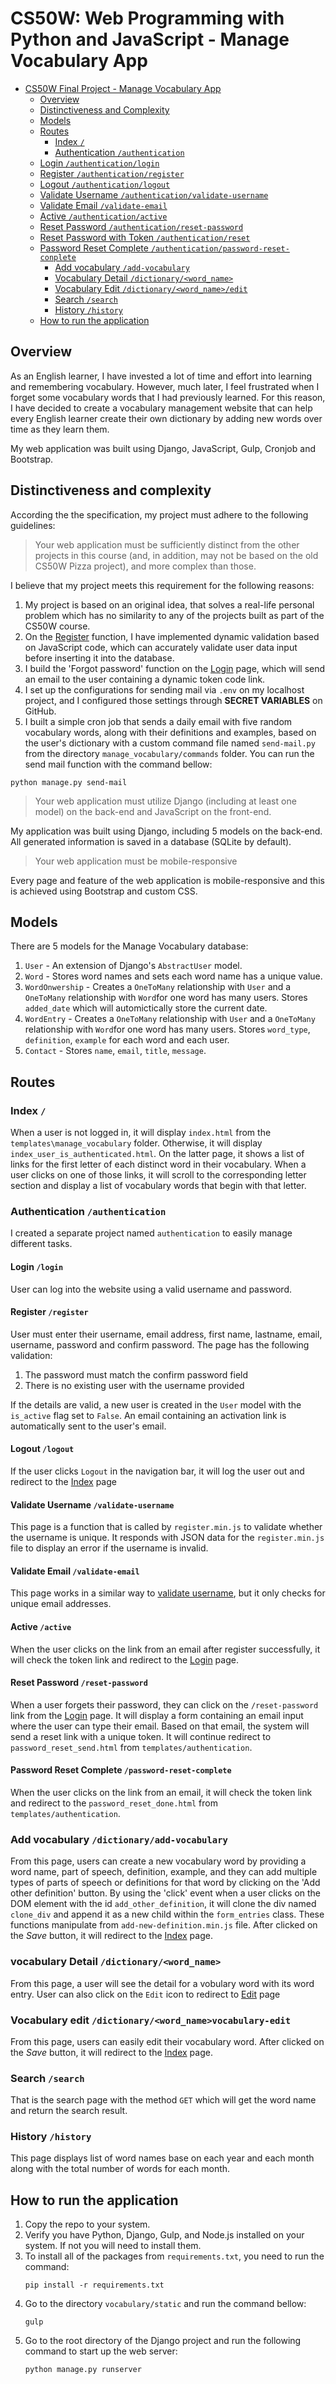 # CS50W: Web Programming with Python and JavaScript - Manage Vocabulary App

- [CS50W Final Project - Manage Vocabulary App](#cs50w-web-programming-with-python-and-javascript---manage-vocabulary-app)
  - [Overview](#overview)
  - [Distinctiveness and Complexity](#distinctiveness-and-complexity)
  - [Models](#models)
  - [Routes](#routes)
    - [Index `/`](#index-)
    - [Authentication `/authentication`](#authentication-authentication)
  - [Login `/authentication/login`](#login-login)
  - [Register `/authentication/register`](#register-register)
  - [Logout `/authentication/logout`](#logout-logout)
  - [Validate Username `/authentication/validate-username`](#validate-username-validate-username)
  - [Validate Email `/validate-email`](#validate-email-validate-email)
  - [Active `/authentication/active`](#authentication-active-authentication-active)
  - [Reset Password `/authentication/reset-password`](#authentication-reset-password-authentication-reset-password)
  - [Reset Password with Token `/authentication/reset`](#authentication-reset-password-with-token-authentication-reset-password-with-token)
  - [Password Reset Complete `/authentication/password-reset-conplete`](#authentication-password-reset-complete-authentication-password-reset-complete)
    - [Add vocabulary `/add-vocabulary`](#add-vocabulary-dictionaryadd-vocabulary)
    - [Vocabulary Detail `/dictionary/<word_name>`](#vocabulary-detail-vocabulary-detail)
    - [Vocabulary Edit `/dictionary/<word_name>/edit`](#vocabulary-edit-dictionaryword_namevocabulary-edit)
    - [Search `/search`](#search-search)
    - [History `/history`](#history-history)
  - [How to run the application](#how-to-run-the-application-how-to-run-the-application)

## Overview

As an English learner, I have invested a lot of time and effort into learning and remembering vocabulary. However, much later, I feel frustrated when I forget some vocabulary words that I had previously learned. For this reason, I have decided to create a vocabulary management website that can help every English learner create their own dictionary by adding new words over time as they learn them.

My web application was built using Django, JavaScript, Gulp, Cronjob and Bootstrap.

## Distinctiveness and complexity

According the the specification, my project must adhere to the following guidelines:

> Your web application must be sufficiently distinct from the other projects in this course (and, in addition, may not be based on the old CS50W Pizza project), and more complex than those.

I believe that my project meets this requirement for the following reasons:

1. My project is based on an original idea, that solves a real-life personal problem which has no similarity to any of the projects built as part of the CS50W course.
2. On the [Register](#register) function, I have implemented dynamic validation based on JavaScript code, which can accurately validate user data input before inserting it into the database.
3. I build the 'Forgot password' function on the [Login](#login) page, which will send an email to the user containing a dynamic token code link.
4. I set up the configurations for sending mail via `.env` on my localhost project, and I configured those settings through **SECRET VARIABLES** on GitHub.
5. I built a simple cron job that sends a daily email with five random vocabulary words, along with their definitions and examples, based on the user's dictionary with a custom command file named `send-mail.py` from the directory `manage_vocabulary/commands` folder. You can run the send mail function with the command bellow:
```
python manage.py send-mail
```

> Your web application must utilize Django (including at least one model) on the back-end and JavaScript on the front-end.

My application was built using Django, including 5 models on the back-end. All generated information is saved in a database (SQLite by default).

> Your web application must be mobile-responsive

Every page and feature of the web application is mobile-responsive and this is achieved using Bootstrap and custom CSS.

## Models

There are 5 models for the Manage Vocabulary database:

1. `User` - An extension of Django's `AbstractUser` model.
2. `Word` - Stores word names and sets each word name has a unique value.
3. `WordOnwership` - Creates a `OneToMany` relationship with `User` and a `OneToMany` relationship with `Word`for one word has many users. Stores `added_date` which will automictically store the current date.
4. `WordEntry` - Creates a `OneToMany` relationship with `User` and a `OneToMany` relationship with `Word`for one word has many users. Stores `word_type`, `definition`, `example` for each word and each user.
5. `Contact` - Stores `name`, `email`, `title`, `message`.

## Routes

### Index `/`

When a user is not logged in, it will display `index.html` from the `templates\manage_vocabulary` folder. Otherwise, it will display `index_user_is_authenticated.html`. On the latter page, it shows a list of links for the first letter of each distinct word in their vocabulary. When a user clicks on one of those links, it will scroll to the corresponding letter section and display a list of vocabulary words that begin with that letter.

### Authentication `/authentication`

I created a separate project named `authentication` to easily manage different tasks.

#### Login `/login`

User can log into the website using a valid username and password.

#### Register `/register`

User must enter their username, email address, first name, lastname, email, username, password and confirm password. The page has the following validation:

1. The password must match the confirm password field
2. There is no existing user with the username provided

If the details are valid, a new user is created in the `User` model with the `is_active` flag set to `False`. An email containing an activation link is automatically sent to the user's email.

#### Logout `/logout`

If the user clicks `Logout` in the navigation bar, it will log the user out and redirect to the [Index](#index) page

#### Validate Username `/validate-username`

This page is a function that is called by `register.min.js` to validate whether the username is unique. It responds with JSON data for the `register.min.js` file to display an error if the username is invalid.

#### Validate Email `/validate-email`

This page works in a similar way to [validate username](#validate-username), but it only checks for unique email addresses.

#### Active `/active`

When the user clicks on the link from an email after register successfully, it will check the token link and redirect to the [Login](#login) page.

#### Reset Password `/reset-password`

When a user forgets their password, they can click on the `/reset-password` link from the [Login](#login) page. It will display a form containing an email input where the user can type their email. Based on that email, the system will send a reset link with a unique token. It will continue redirect to `password_reset_send.html` from `templates/authentication`.

#### Password Reset Complete `/password-reset-complete`

When the user clicks on the link from an email, it will check the token link and redirect to the `password_reset_done.html` from `templates/authentication`.

### Add vocabulary `/dictionary/add-vocabulary`

From this page, users can create a new vocabulary word by providing a word name, part of speech, definition, example, and they can add multiple types of parts of speech or definitions for that word by clicking on the 'Add other definition' button. By using the 'click' event when a user clicks on the DOM element with the id `add_other_definition`, it will clone the div named `clone_div` and append it as a new child within the `form_entries` class. These functions manipulate from `add-new-definition.min.js` file. After clicked on the _Save_ button, it will redirect to the [Index](#index) page.

### vocabulary Detail `/dictionary/<word_name>`

From this page, a user will see the detail for a vobulary word with its word entry. User can also click on the `Edit` icon to redirect to [Edit](#vocabulary-edit-dictionaryword_namevocabulary-edit) page
### Vocabulary edit `/dictionary/<word_name>vocabulary-edit`

From this page, users can easily edit their vocabulary word. After clicked on the _Save_ button, it will redirect to the [Index](#index) page.

### Search `/search`

That is the search page with the method `GET` which will get the word name and return the search result.

### History `/history`

This page displays list of word names base on each year and each month along with the total number of words for each month.

## How to run the application

1. Copy the repo to your system.
2. Verify you have Python, Django, Gulp, and Node.js installed on your system. If not you will need to install them.
3. To install all of the packages from `requirements.txt`, you need to run the command:
   ```
   pip install -r requirements.txt
   ```
4. Go to the directory `vocabulary/static` and run the command bellow:
   ```
   gulp
   ```
5. Go to the root directory of the Django project and run the following command to start up the web server:
   ```
   python manage.py runserver
   ````
